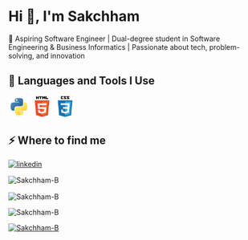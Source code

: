 <h1>Hi 👋, I'm Sakchham</h1>
<p>🚀 Aspiring Software Engineer | Dual-degree student in Software Engineering & Business Informatics | Passionate about tech, problem-solving, and innovation</p>
<h2>🚀 Languages and Tools I Use</h2>
<p><a target="_blank" href="https://raw.githubusercontent.com/devicons/devicon/master/icons/python/python-original.svg" style="display: inline-block;"><img src="https://raw.githubusercontent.com/devicons/devicon/master/icons/python/python-original.svg" alt="python" width="42" height="42" /></a>
<a target="_blank" href="https://raw.githubusercontent.com/devicons/devicon/master/icons/html5/html5-original-wordmark.svg" style="display: inline-block;"><img src="https://raw.githubusercontent.com/devicons/devicon/master/icons/html5/html5-original-wordmark.svg" alt="html5" width="42" height="42" /></a>
<a target="_blank" href="https://raw.githubusercontent.com/devicons/devicon/master/icons/css3/css3-original-wordmark.svg" style="display: inline-block;"><img src="https://raw.githubusercontent.com/devicons/devicon/master/icons/css3/css3-original-wordmark.svg" alt="css3" width="42" height="42" /></a></p>
<h2>⚡️ Where to find me</h2>
<p><a target="_blank" href="https://www.linkedin.com/in/Sakchham Bishwakarma" style="display: inline-block;"><img src="https://img.shields.io/badge/linkedin-logo?style=for-the-badge&logo=linkedin&logoColor=white&color=%230a77b6" alt="linkedin" /></a></p>
<p><img align="center" src="https://github-readme-stats.vercel.app/api?username=Sakchham-B&show_icons=true&locale=en" alt="Sakchham-B" /></p>
<p><img align="center" src="https://github-readme-streak-stats.herokuapp.com/?user=Sakchham-B&" alt="Sakchham-B" /></p>
<p><img src="https://github-readme-stats.vercel.app/api/top-langs?username=Sakchham-B&show_icons=true&locale=en&layout=compact" alt="Sakchham-B" /></p>
<p><a href="https://github.com/ryo-ma/github-profile-trophy"><img src="https://github-profile-trophy.vercel.app/?username=Sakchham-B" alt="Sakchham-B" /></a></p>
